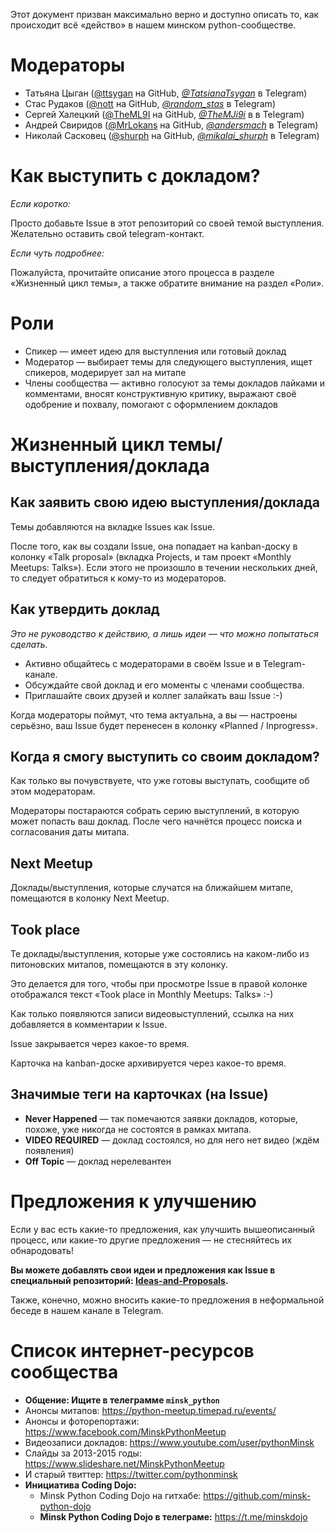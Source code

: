 Этот документ призван максимально верно и доступно описать то, как происходит всё «действо» в нашем минском python-сообществе.

# Модераторы

- Татьяна Цыган ([@ttsygan](https://github.com/ttsygan) на GitHub, [*@TatsianaTsygan*](https://t.me/TatsianaTsygan) в Telegram)
- Стас Рудаков ([@nott](https://github.com/nott) на GitHub, [*@random_stas*](https://t.me/random_stas) в Telegram)
- Сергей Халецкий ([@TheML9I](https://github.com/TheML9I) на GitHub, [*@TheMJi9i*](https://t.me/TheMJi9i) в в Telegram)
- Андрей Свиридов ([@MrLokans](https://github.com/MrLokans) на GitHub, [*@andersmach*](https://t.me/andersmach) в Telegram)
- Николай Сасковец ([@shurph](https://github.com/shurph) на GitHub, [*@mikalai_shurph*](https://t.me/mikalai_shurph) в Telegram)


# Как выступить с докладом?

_Если коротко:_

Просто добавьте Issue в этот репозиторий со своей темой выступления. Желательно оставить свой telegram-контакт.

_Если чуть подробнее:_

Пожалуйста, прочитайте описание этого процесса в разделе «Жизненный цикл темы», а также обратите внимание на раздел «Роли».



# Роли

- Cпикер — имеет идею для выступления или готовый доклад
- Модератор — выбирает темы для следующего выступления, ищет спикеров, модерирует зал на митапе
- Члены сообщества — активно голосуют за темы докладов лайками и комментами, вносят конструктивную критику, выражают своё одобрение и похвалу, помогают с оформлением докладов



# Жизненный цикл темы/выступления/доклада

## Как заявить свою идею выступления/доклада

Темы добавляются на вкладке Issues как Issue.

После того, как вы создали Issue, она попадает на kanban-доску в колонку «Talk proposal» (вкладка Projects, и там проект «Monthly Meetups: Talks»). Если этого не произошло в течении нескольких дней, то следует обратиться к кому-то из модераторов.


## Как утвердить доклад

_Это не руководство к действию, а лишь идеи — что можно попытаться сделать._

- Активно общайтесь с модераторами в своём Issue и в Telegram-канале.
- Обсуждайте свой доклад и его моменты с членами сообщества.
- Приглашайте своих друзей и коллег залайкать ваш Issue :-)

Когда модераторы поймут, что тема актуальна, а вы — настроены серьёзно, ваш Issue будет перенесен в колонку «Planned / Inprogress».


## Когда я смогу выступить со своим докладом?

Как только вы почувствуете, что уже готовы выступать, сообщите об этом модераторам.

Модераторы постараются собрать серию выступлений, в которую может попасть ваш доклад. После чего начнётся процесс поиска и согласования даты митапа.


## Next Meetup

Доклады/выступления, которые случатся на ближайшем митапе, помещаются в колонку Next Meetup.


## Took place

Те доклады/выступления, которые уже состоялись на каком-либо из питоновских митапов, помещаются в эту колонку.

Это делается для того, чтобы при просмотре Issue в правой колонке отображался текст «Took place in Monthly Meetups: Talks» :-)

Как только появляются записи видеовыступлений, ссылка на них добавляется в комментарии к Issue.

Issue закрывается через какое-то время.

Карточка на kanban-доске архивируется через какое-то время.


## Значимые теги на карточках (на Issue)
- **Never Happened** — так помечаются заявки докладов, которые, похоже, уже никогда не состоятся в рамках митапа.
- **VIDEO REQUIRED** — доклад состоялся, но для него нет видео (ждём появления)
- **Off Topic** — доклад нерелевантен


# Предложения к улучшению

Если у вас есть какие-то предложения, как улучшить вышеописанный процесс, или какие-то другие предложения — не стесняйтесь их обнародовать!

**Вы можете добавлять свои идеи и предложения как Issue в специальный репозиторий: [Ideas-and-Proposals](https://github.com/minskpython/ideas-and-proposals/issues).**

Также, конечно, можно вносить какие-то предложения в неформальной беседе в нашем канале в Telegram.



# Список интернет-ресурсов сообщества
- **Общение: Ищите в телеграмме `minsk_python`**
- Анонсы митапов: https://python-meetup.timepad.ru/events/
- Анонсы и фоторепортажи: https://www.facebook.com/MinskPythonMeetup
- Видеозаписи докладов: https://www.youtube.com/user/pythonMinsk
- Слайды за 2013-2015 годы: https://www.slideshare.net/MinskPythonMeetup
- И старый твиттер: https://twitter.com/pythonminsk
- **Инициатива Coding Dojo:**
  - Minsk Python Coding Dojo на гитхабе: https://github.com/minsk-python-dojo
  - **Minsk Python Coding Dojo в телеграме:** https://t.me/minskdojo

